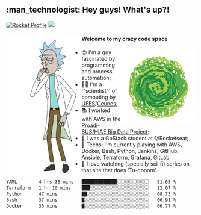 
<h2> :man_technologist: Hey guys! What's up?!</h2>
                                                                         
[![Rocket Profile](https://img.shields.io/static/v1?label=Rocketseat&message=Profile&colorA=purple&color=black&logo=Rocket&logoColor=white)](https://app.rocketseat.com.br/me/elyabe)
<a href="https://www.linkedin.com/in/elyabe/"><img src="https://img.shields.io/badge/LinkedIn-informational?logo=linkedin"/></a>

<img align='left' src="https://raw.githubusercontent.com/Elyabe/Elyabe/master/images/rick-dancing.gif" width='200'>

                       
#### Welcome to my crazy code space 
<img align='right' src="https://raw.githubusercontent.com/Elyabe/elyabe/master/images/portal-3.gif" width='200'>

- :heart_eyes: I'm a guy fascinated by programming and process automation; 
- :office_worker: I'm a '"scientist"' of computing by [UFES](http://ufes.br)/[Ceunes](http://ceunes.ufes.br);
- :books: I worked with AWS in the [Proadi-SUS/HIAE Big Data Project](https://www.einstein.br/responsabilidade-social/atuacao-com-o-ministerio-da-saude/proadi-sus);
- :rocket: I was a GoStack student at @Rocketseat;
- :green_heart: Techs: I'm currently playing with AWS, Docker, Bash, Python, Jenkins, GitHub, Ansible, Terraform, Grafana, GitLab
- :movie_camera: I love watching (specially sci-fi) series on that site that does 'Tu-dooom'.

<!--START_SECTION:waka-->
```text
YAML        4 hrs 38 mins   █████████████░░░░░░░░░░░░   51.65 % 
Terraform   1 hr 10 mins    ███░░░░░░░░░░░░░░░░░░░░░░   13.07 % 
Python      47 mins         ██░░░░░░░░░░░░░░░░░░░░░░░   08.73 % 
Bash        37 mins         █░░░░░░░░░░░░░░░░░░░░░░░░   06.91 % 
Docker      36 mins         █░░░░░░░░░░░░░░░░░░░░░░░░   06.77 %
```
<!--END_SECTION:waka-->
